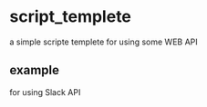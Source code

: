 # script_templete

a simple scripte templete for using some WEB API

## example

for using Slack API